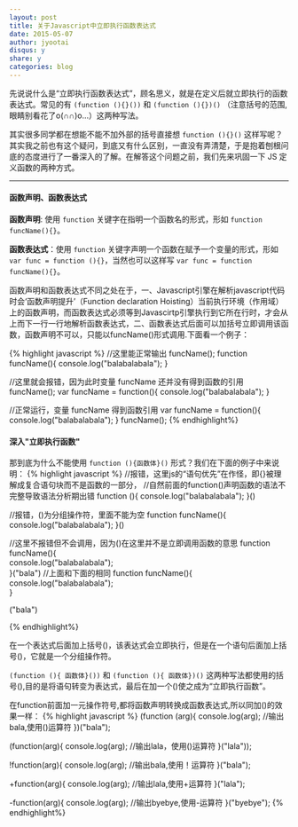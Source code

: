 ```yaml
---
layout: post
title: 关于Javascript中立即执行函数表达式
date: 2015-05-07
author: jyootai
disqus: y
share: y
categories: blog
---
```



先说说什么是“立即执行函数表达式”，顾名思义，就是在定义后就立即执行的函数表达式。常见的有 `(function (){}())` 和 `(function (){})()` （注意括号的范围,眼睛别看花了o(∩∩)o...）这两种写法。

其实很多同学都在想能不能不加外部的括号直接想 `function (){}()` 这样写呢？其实我之前也有这个疑问，到底又有什么区别，一直没有弄清楚，于是抱着刨根问底的态度进行了一番深入的了解。在解答这个问题之前，我们先来巩固一下 JS 定义函数的两种方式。

---

#### **函数声明、函数表达式**

**函数声明**: 使用 `function` 关键字在指明一个函数名的形式，形如 `function funcName(){}`。

**函数表达式**：使用 `function` 关键字声明一个函数在赋予一个变量的形式，形如 `var func = function (){}`，当然也可以这样写 `var func = function funcName(){}`。

函数声明和函数表达式不同之处在于，一、Javascript引擎在解析javascript代码时会‘函数声明提升’（Function declaration Hoisting）当前执行环境（作用域）上的函数声明，而函数表达式必须等到Javascirtp引擎执行到它所在行时，才会从上而下一行一行地解析函数表达式，二、函数表达式后面可以加括号立即调用该函数，函数声明不可以，只能以funcName()形式调用.下面看一个例子：

{% highlight javascript %}
//这里能正常输出
funcName();
function funcName(){
  console.log("balabalabala");
}

//这里就会报错，因为此时变量 funcName 还并没有得到函数的引用
funcName();
var funcName = function(){
  console.log("balabalabala");
}

//正常运行，变量 funcName 得到函数引用
var funcName = function(){
  console.log("balabalabala");
}
funcName();
{% endhighlight%}

#### **深入"立即执行函数"**

那到底为什么不能使用 `function (){函数体}()` 形式？我们在下面的例子中来说明：
{% highlight javascript %}
//报错，这里js的“语句优先”在作怪，即{}被理解成复合语句块而不是函数的一部分，
//自然前面的function()声明函数的语法不完整导致语法分析期出错
function (){
  console.log("balabalabala");
}()

//报错，()为分组操作符，里面不能为空
function funcName(){
  console.log("balabalabala");
}()

//这里不报错但不会调用，因为()在这里并不是立即调用函数的意思
function funcName(){                
  console.log("balabalabala");         
}("bala")
//上面和下面的相同
function funcName(){                
  console.log("balabalabala");         
}

("bala")

{% endhighlight%}

在一个表达式后面加上括号()，该表达式会立即执行，但是在一个语句后面加上括号()，它就是一个分组操作符。

`(function (){ 函数体}())` 和 `(function (){ 函数体})()` 这两种写法都使用的括号(),目的是将语句转变为表达式，最后在加一个()使之成为“立即执行函数”。

在function前面加一元操作符号,都将函数声明转换成函数表达式,所以同加()的效果一样：
{% highlight javascript %}
(function (arg){
   console.log(arg);   //输出bala,使用()运算符
})("bala");
     
(function(arg){
   console.log(arg);   //输出lala，使用()运算符
}("lala"));
         
!function(arg){
   console.log(arg);   //输出bala,使用！运算符
}("bala");
             
+function(arg){
    console.log(arg);   //输出lala,使用+运算符
}("lala");
             
-function(arg){
    console.log(arg);   //输出byebye,使用-运算符
}("byebye");
{% endhighlight%}











